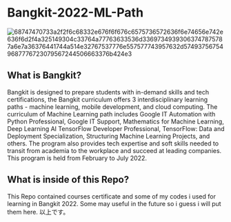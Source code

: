 # Bangkit-2022-ML-Path
![68747470733a2f2f6c68332e676f6f676c6575736572636f6e74656e742e636f6d2f4a325149304c33764a77763633536d33697349393063747875787a6e7a36376441744a514e32767537776e557577743957632d574937567549687776723079567244506663376b424e3](https://user-images.githubusercontent.com/44041900/169681967-0a3ef315-8ccf-4f1e-9a6d-f1c2c104826d.png)  

## What is Bangkit?  
Bangkit is designed to prepare students with in-demand skills and tech certifications, the Bangkit curriculum offers 3 interdisciplinary learning paths - machine learning, mobile development, and cloud computing. The curriculum of Machine Learning path includes Google IT Automation with Python Professional, Google IT Support, Mathematics for Machine Learning, Deep Learning AI TensorFlow Developer Professional, TensorFlow: Data and Deployment Specialization, Structuring Machine Learning Projects, and others. The program also provides tech expertise and soft skills needed to transit from academia to the workplace and succeed at leading companies. This program is held from February to July 2022.

## What is inside of this Repo?
This Repo contained courses certificate and some of my codes i used for learning in Bangkit 2022. Some may useful in the future so i guess i will put them here. 以上です。
